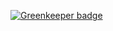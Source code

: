 

[![Greenkeeper badge](https://badges.greenkeeper.io/stableShip/typescript_express_template-.svg)](https://greenkeeper.io/)